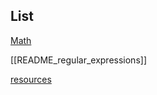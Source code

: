 ## List

[Math](misc/math/README_math.md)

[[README_regular_expressions]]

[resources](misc/resources.md)